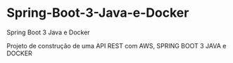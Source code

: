 # Spring-Boot-3-Java-e-Docker
Spring Boot 3 Java e Docker


Projeto de construção de uma API REST com AWS, SPRING BOOT 3 JAVA e DOCKER

